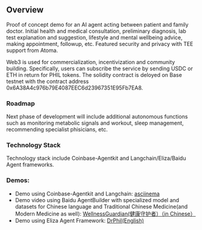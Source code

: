 ## Overview

Proof of concept demo for an AI agent acting between patient and family doctor. Initial health and medical consultation, preliminary diagnosis, lab test explanation and suggestion, lifestyle and mental wellbeing advice, making appointment, followup, etc. Featured security and privacy with TEE support from Atoma.

Web3 is used for commercialization, incentivization and community building. Specifically, users can subscribe the service by sending USDC or ETH in return for PHIL tokens. The solidity contract is deloyed on Base testnet with the contract address 0x6A38A4c976b79E4087EEC6d23967351E95Fb7EA8.

### Roadmap
Next phase of development will include additional autonomous functions such as monitoring metabolic signals and workout, sleep management, recommending specialist phisicians, etc.

### Technology Stack
Technology stack include Coinbase-Agentkit and Langchain/Eliza/Baidu Agent frameworks.

### Demos:
- Demo using Coinbase-Agentkit and Langchain: [asciinema](https://asciinema.org/a/MJ3zKmWsn1mhNy0yfBRJymaPc)
- Demo video using Baidu AgentBuilder with specialized model and datasets for Chinese language and Traditional Chinese Medicine(and Modern Medicine as well): [WellnessGuardian(健康守护者）（in Chinese）](https://drive.google.com/file/d/1i-ZuCG68bne-LUEOoVSpgyQPwMxvavOd/view?usp=sharing)
- Demo using Eliza Agent Framework: [DrPhil(English)](https://)
